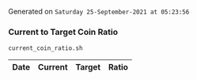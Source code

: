 Generated on `Saturday 25-September-2021 at 05:23:56`

### Current to Target Coin Ratio
`current_coin_ratio.sh`

Date|Current|Target|Ratio
---|---|---|---

